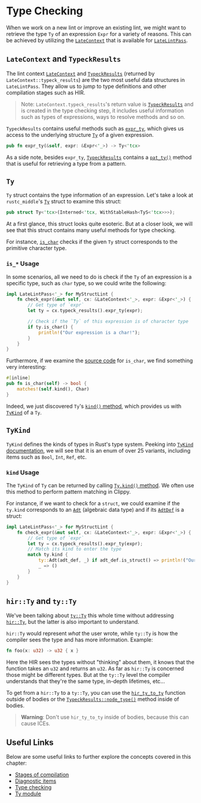 # Type Checking

When we work on a new lint or improve an existing lint, we might want
to retrieve the type `Ty` of an expression `Expr` for a variety of
reasons. This can be achieved by utilizing the [`LateContext`][LateContext]
that is available for [`LateLintPass`][LateLintPass].

## `LateContext` and `TypeckResults`

The lint context [`LateContext`][LateContext] and [`TypeckResults`][TypeckResults]
(returned by `LateContext::typeck_results`) are the two most useful data structures
in `LateLintPass`. They allow us to jump to type definitions and other compilation
stages such as HIR.

> Note: `LateContext.typeck_results`'s return value is [`TypeckResults`][TypeckResults]
> and is created in the type checking step, it includes useful information such as types of
> expressions, ways to resolve methods and so on.

`TypeckResults` contains useful methods such as [`expr_ty`][expr_ty],
which gives us access to the underlying structure [`Ty`][Ty] of a given expression.

```rust
pub fn expr_ty(&self, expr: &Expr<'_>) -> Ty<'tcx>
```

As a side note, besides `expr_ty`, [`TypeckResults`][TypeckResults] contains a
[`pat_ty()`][pat_ty] method that is useful for retrieving a type from a pattern.

## `Ty`

`Ty` struct contains the type information of an expression.
Let's take a look at `rustc_middle`'s [`Ty`][Ty] struct to examine this struct:

```rust
pub struct Ty<'tcx>(Interned<'tcx, WithStableHash<TyS<'tcx>>>);
```

At a first glance, this struct looks quite esoteric. But at a closer look,
we will see that this struct contains many useful methods for type checking.

For instance, [`is_char`][is_char] checks if the given `Ty` struct corresponds
to the primitive character type.

### `is_*` Usage

In some scenarios, all we need to do is check if the `Ty` of an expression
is a specific type, such as `char` type, so we could write the following:

```rust
impl LateLintPass<'_> for MyStructLint {
    fn check_expr(&mut self, cx: &LateContext<'_>, expr: &Expr<'_>) {
        // Get type of `expr`
        let ty = cx.typeck_results().expr_ty(expr);

        // Check if the `Ty` of this expression is of character type
        if ty.is_char() {
            println!("Our expression is a char!");
        }
    }
}
```

Furthermore, if we examine the [source code][is_char_source] for `is_char`,
we find something very interesting:

```rust
#[inline]
pub fn is_char(self) -> bool {
    matches!(self.kind(), Char)
}
```

Indeed, we just discovered `Ty`'s [`kind()` method][kind], which provides us
with [`TyKind`][TyKind] of a `Ty`.

## `TyKind`

`TyKind` defines the kinds of types in Rust's type system.
Peeking into [`TyKind` documentation][TyKind], we will see that it is an
enum of over 25 variants, including items such as `Bool`, `Int`, `Ref`, etc.

### `kind` Usage

The `TyKind` of `Ty` can be returned by calling [`Ty.kind()` method][kind].
We often use this method to perform pattern matching in Clippy.

For instance, if we want to check for a `struct`, we could examine if the
`ty.kind` corresponds to an [`Adt`][Adt] (algebraic data type) and if its
[`AdtDef`][AdtDef] is a struct:

```rust
impl LateLintPass<'_> for MyStructLint {
    fn check_expr(&mut self, cx: &LateContext<'_>, expr: &Expr<'_>) {
        // Get type of `expr`
        let ty = cx.typeck_results().expr_ty(expr);
        // Match its kind to enter the type
        match ty.kind {
            ty::Adt(adt_def, _) if adt_def.is_struct() => println!("Our `expr` is a struct!"),
            _ => ()
        }
    }
}
```

## `hir::Ty` and `ty::Ty`

We've been talking about [`ty::Ty`][middle_ty] this whole time without addressing [`hir::Ty`][hir_ty], but the latter
is also important to understand.

`hir::Ty` would represent *what* the user wrote, while `ty::Ty` is how the compiler sees the type and has more
information. Example:

```rust
fn foo(x: u32) -> u32 { x }
```

Here the HIR sees the types without "thinking" about them, it knows that the function takes an `u32` and returns
an `u32`. As far as `hir::Ty` is concerned those might be different types. But at the `ty::Ty` level the compiler
understands that they're the same type, in-depth lifetimes, etc...

To get from a `hir::Ty` to a `ty::Ty`, you can use the [`hir_ty_to_ty`][hir_ty_to_ty] function outside of bodies or
the [`TypeckResults::node_type()`][node_type] method inside of bodies.

> **Warning**: Don't use `hir_ty_to_ty` inside of bodies, because this can cause ICEs.

## Useful Links

Below are some useful links to further explore the concepts covered
in this chapter:

- [Stages of compilation](https://rustc-dev-guide.rust-lang.org/compiler-src.html#the-main-stages-of-compilation)
- [Diagnostic items](https://rustc-dev-guide.rust-lang.org/diagnostics/diagnostic-items.html)
- [Type checking](https://rustc-dev-guide.rust-lang.org/type-checking.html)
- [Ty module](https://rustc-dev-guide.rust-lang.org/ty.html)

[Adt]: https://doc.rust-lang.org/nightly/nightly-rustc/rustc_type_ir/ty_kind/enum.TyKind.html#variant.Adt
[AdtDef]: https://doc.rust-lang.org/nightly/nightly-rustc/rustc_middle/ty/adt/struct.AdtDef.html
[expr_ty]: https://doc.rust-lang.org/nightly/nightly-rustc/rustc_middle/ty/struct.TypeckResults.html#method.expr_ty
[node_type]: https://doc.rust-lang.org/nightly/nightly-rustc/rustc_middle/ty/struct.TypeckResults.html#method.node_type
[is_char]: https://doc.rust-lang.org/nightly/nightly-rustc/rustc_middle/ty/struct.Ty.html#method.is_char
[is_char_source]: https://doc.rust-lang.org/nightly/nightly-rustc/src/rustc_middle/ty/sty.rs.html#1831-1834
[kind]: https://doc.rust-lang.org/nightly/nightly-rustc/rustc_middle/ty/struct.Ty.html#method.kind
[LateContext]: https://doc.rust-lang.org/nightly/nightly-rustc/rustc_lint/struct.LateContext.html
[LateLintPass]: https://doc.rust-lang.org/nightly/nightly-rustc/rustc_lint/trait.LateLintPass.html
[pat_ty]: https://doc.rust-lang.org/nightly/nightly-rustc/rustc_middle/ty/typeck_results/struct.TypeckResults.html#method.pat_ty
[Ty]: https://doc.rust-lang.org/nightly/nightly-rustc/rustc_middle/ty/struct.Ty.html
[TyKind]: https://doc.rust-lang.org/nightly/nightly-rustc/rustc_type_ir/ty_kind/enum.TyKind.html
[TypeckResults]: https://doc.rust-lang.org/nightly/nightly-rustc/rustc_middle/ty/struct.TypeckResults.html
[middle_ty]: https://doc.rust-lang.org/beta/nightly-rustc/rustc_middle/ty/struct.Ty.html
[hir_ty]: https://doc.rust-lang.org/beta/nightly-rustc/rustc_hir/struct.Ty.html
[hir_ty_to_ty]: https://doc.rust-lang.org/beta/nightly-rustc/rustc_hir_analysis/fn.hir_ty_to_ty.html
